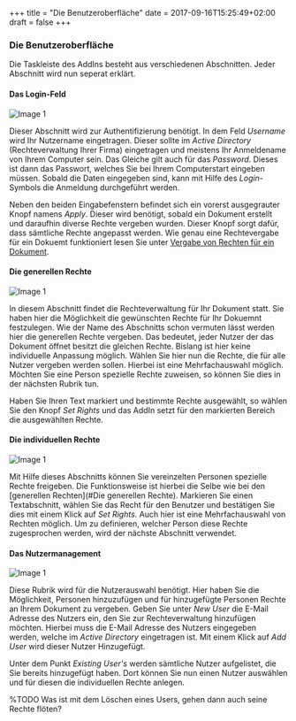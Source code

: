 +++
title = "Die Benutzeroberfläche"
date = 2017-09-16T15:25:49+02:00
draft = false
+++


### Die Benutzeroberfläche <a name="Die Benutzeroberfläche"></a>


Die Taskleiste des AddIns besteht aus verschiedenen Abschnitten. Jeder Abschnitt wird nun seperat erklärt.


#### Das Login-Feld <a name="Das Login-Feld"></a>

![Image 1](/img/001_Login.png)

Dieser Abschnitt wird zur Authentifizierung benötigt. In dem Feld *Username* wird Ihr Nutzername eingetragen. Dieser sollte im *Active Directory* (Rechteverwaltung Ihrer Firma) eingetragen und meistens Ihr Anmeldename von Ihrem Computer sein. Das Gleiche gilt auch für das *Password*. Dieses ist dann das Passwort, welches Sie bei Ihrem Computerstart eingeben müssen.
Sobald die Daten eingegeben sind, kann mit Hilfe des *Login*-Symbols die Anmeldung durchgeführt werden.

Neben den beiden Eingabefenstern befindet sich ein vorerst ausgegrauter Knopf namens *Apply*. Dieser wird benötigt, sobald ein Dokument erstellt und daraufhin diverse Rechte vergeben wurden. Dieser Knopf sorgt dafür, dass sämtliche Rechte angepasst werden. Wie genau eine Rechtevergabe für ein Dokuemt funktioniert lesen Sie unter [Vergabe von Rechten für ein Dokument](/000_enhancedrms/functions/#vergabe-von-rechten-für-ein-dokument).


#### Die generellen Rechte <a name="Die generellen Rechte"></a>

![Image 1](/img/002_GenerelleRechte.png)


In diesem Abschnitt findet die Rechteverwaltung für Ihr Dokument statt. Sie haben hier die Möglichkeit die gewünschten Rechte für Ihr Dokuemnt festzulegen. Wie der Name des Abschnitts schon vermuten lässt werden hier die generellen Rechte vergeben. Das bedeutet, jeder Nutzer der das Dokument öffnet besitzt die gleichen Rechte. Bislang ist hier keine individuelle Anpassung möglich.
Wählen Sie hier nun die Rechte, die für alle Nutzer vergeben werden sollen. Hierbei ist eine Mehrfachauswahl möglich. Möchten Sie eine Person spezielle Rechte zuweisen, so können Sie dies in der nächsten Rubrik tun.

Haben Sie Ihren Text markiert und bestimmte Rechte ausgewählt, so wählen Sie den Knopf *Set Rights* und das AddIn setzt für den markierten Bereich die ausgewählten Rechte.


#### Die individuellen Rechte <a name="Die individuellen Rechte"></a>

![Image 1](/img/003_IndividuelleRechte.png)

Mit Hilfe dieses Abschnitts können Sie vereinzelten Personen spezielle Rechte freigeben. Die Funktionsweise ist hierbei die Selbe wie bei den [generellen Rechten](#Die generellen Rechte). Markieren Sie einen Textabschnitt, wählen Sie das Recht für den Benutzer und bestätigen Sie dies mit einem Klick auf *Set Rights*. Auch hier ist eine Mehrfachauswahl von Rechten möglich.
Um zu definieren, welcher Person diese Rechte zugesprochen werden, wird der nächste Abschnitt verwendet.


#### Das Nutzermanagement <a name="Das Nutzermanagement"></a>

![Image 1](/img/004_User.png)

Diese Rubrik wird für die Nutzerauswahl benötigt. Hier haben Sie die Möglichkeit, Personen hinzuzufügen und für hinzugefügte Personen Rechte an Ihrem Dokument zu vergeben. Geben Sie unter *New User* die E-Mail Adresse des Nutzers ein, den Sie zur Rechteverwaltung hinzufügen möchten. Hierbei muss die E-Mail Adresse des Nutzers eingegeben werden, welche im *Active Directory* eingetragen ist. Mit einem Klick auf *Add User* wird dieser Nutzer Hinzugefügt.

Unter dem Punkt *Existing User's* werden sämtliche Nutzer aufgelistet, die Sie bereits hinzugefügt haben. Dort können Sie nun einen Nutzer auswählen und für diesen die individuellen Rechte anlegen.

%TODO Was ist mit dem Löschen eines Users, gehen dann auch seine Rechte flöten?
